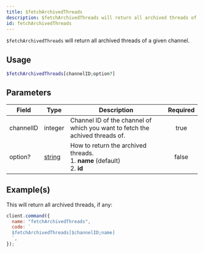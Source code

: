 ```yaml
---
title: $fetchArchivedThreads
description: $fetchArchivedThreads will return all archived threads of a given channel.
id: fetchArchivedThreads
---
```


`$fetchArchivedThreads` will return all archived threads of a given channel.

## Usage

```php
$fetchArchivedThreads[channelID;option?]
```

## Parameters

| Field     | Type                                                                                              | Description                                                                       | Required |
| --------- | ------------------------------------------------------------------------------------------------- | --------------------------------------------------------------------------------- | :------: |
| channelID | integer                                                                                           | Channel ID of the channel of which you want to fetch the achived threads of.      |   true   |
| option?   | [string](https://developer.mozilla.org/en-US/docs/Web/JavaScript/Reference/Global_Objects/String) | How to return the archived threads. <br /> 1. **name** (default) <br /> 2. **id** |  false   |

## Example(s)

This will return all archived threads, if any:

```javascript
client.command({
  name: "fetchArchivedThreads",
  code: `
  $fetchArchivedThreads[$channelID;name]
  `,
});
```
